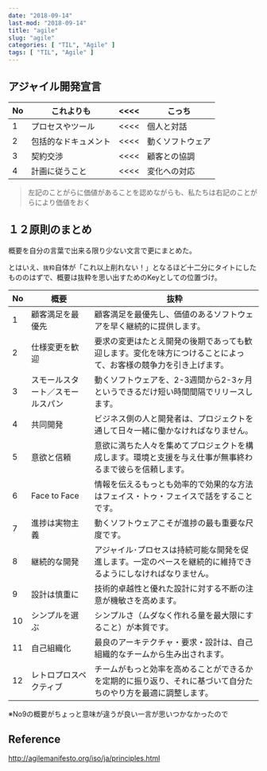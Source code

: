 ```yaml
---
date: "2018-09-14"
last-mod: "2018-09-14"
title: "agile"
slug: "agile"
categories: [ "TIL", "Agile" ]
tags: [ "TIL", "Agile" ]
---
```


## アジャイル開発宣言

No|これよりも | <<<< | こっち
--|--|--|--
1|プロセスやツール| <<<< | 個人と対話
2|包括的なドキュメント | <<<< |動くソフトウェア
3|契約交渉 | <<<< | 顧客との協調
4|計画に従うこと | <<<< | 変化への対応

> 左記のことがらに価値があることを認めながらも、私たちは右記のことがらにより価値をおく

## １２原則のまとめ

概要を自分の言葉で出来る限り少ない文言で更にまとめた。

とはいえ、`抜粋`自体が「これ以上削れない！」となるほど十二分にタイトにしたもののはずで、概要は抜粋を思い出すためのKeyとしての位置づけ。

No | 概要　| 抜粋
--| -- | --
1|顧客満足を最優先|顧客満足を最優先し、価値のあるソフトウェアを早く継続的に提供します。
2|仕様変更を歓迎|要求の変更はたとえ開発の後期であっても歓迎します。変化を味方につけることによって、お客様の競争力を引き上げます。
3|スモールスタート／スモールスパン|動くソフトウェアを、2-3週間から2-3ヶ月というできるだけ短い時間間隔でリリースします。
4|共同開発|ビジネス側の人と開発者は、プロジェクトを通して日々一緒に働かなければなりません。
5|意欲と信頼|意欲に満ちた人々を集めてプロジェクトを構成します。環境と支援を与え仕事が無事終わるまで彼らを信頼します。
6|Face to Face|情報を伝えるもっとも効率的で効果的な方法はフェイス・トゥ・フェイスで話をすることです。
7|進捗は実物主義|動くソフトウェアこそが進捗の最も重要な尺度です。
8|継続的な開発|アジャイル･プロセスは持続可能な開発を促進します。一定のペースを継続的に維持できるようにしなければなりません。
9|設計は慎重に|技術的卓越性と優れた設計に対する不断の注意が機敏さを高めます。
10|シンプルを選ぶ|シンプルさ（ムダなく作れる量を最大限にすること）が本質です。
11|自己組織化|最良のアーキテクチャ・要求・設計は、自己組織的なチームから生み出されます。
12|レトロプロスペクティブ|チームがもっと効率を高めることができるかを定期的に振り返り、それに基づいて自分たちのやり方を最適に調整します。

※No9の概要がちょっと意味が違うが良い一言が思いつかなかったので

## Reference
http://agilemanifesto.org/iso/ja/principles.html

